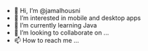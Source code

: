 - 👋 Hi, I’m @jamalhousni
- 👀 I’m interested in mobile and desktop apps
- 🌱 I’m currently learning Java
- 💞️ I’m looking to collaborate on ...
- 📫 How to reach me ...

<!---
jamalhousni/jamalhousni is a ✨ special ✨ repository because its `README.md` (this file) appears on your GitHub profile.
You can click the Preview link to take a look at your changes.
--->
